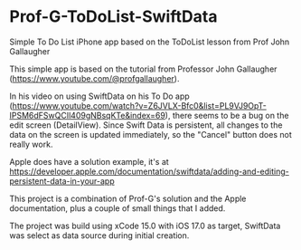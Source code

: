 # Prof-G-ToDoList-SwiftData
Simple To Do List iPhone app based on the ToDoList lesson from Prof John Gallaugher

This simple app is based on the tutorial from Professor John Gallaugher (https://www.youtube.com/@profgallaugher).

In his video on using SwiftData on his To Do app (https://www.youtube.com/watch?v=Z6JVLX-Bfc0&list=PL9VJ9OpT-IPSM6dFSwQCIl409gNBsqKTe&index=69), there seems to be a bug on the edit screen (DetailView).  Since Swift Data is persistent, all changes to the data on the screen is updated immediately, so the "Cancel" button does not really work.  

Apple does have a solution example, it's at https://developer.apple.com/documentation/swiftdata/adding-and-editing-persistent-data-in-your-app

This project is a combination of Prof-G's solution and the Apple documentation, plus a couple of small things that I added.

The project was build using xCode 15.0 with iOS 17.0 as target, SwiftData was select as data source during initial creation.

